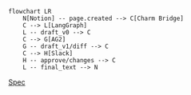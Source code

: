 ```mermaid
flowchart LR
    N[Notion] -- page.created --> C[Charm Bridge]
    C --> L[LangGraph]
    L -- draft_v0 --> C
    C --> G[AG2]
    G -- draft_v1/diff --> C
    C --> H[Slack]
    H -- approve/changes --> C
    L -- final_text --> N
```
[Spec](https://www.notion.so/Demo_v1-26f09131ecb580499fcfca4a17068c58?source=copy_link)
